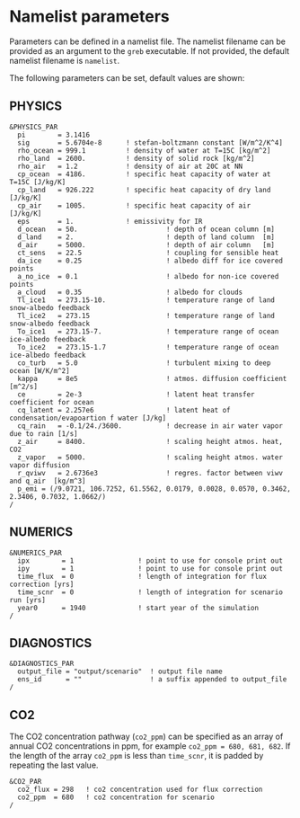 # Namelist parameters

Parameters can be defined in a namelist file. The namelist filename can be
provided as an argument to the `greb` executable. If not provided, the default
namelist filename is `namelist`.

The following parameters can be set, default values are shown:


## PHYSICS

```
&PHYSICS_PAR
  pi        = 3.1416   
  sig       = 5.6704e-8      ! stefan-boltzmann constant [W/m^2/K^4]
  rho_ocean = 999.1          ! density of water at T=15C [kg/m^2]
  rho_land  = 2600.          ! density of solid rock [kg/m^2]
  rho_air   = 1.2            ! density of air at 20C at NN 
  cp_ocean  = 4186.          ! specific heat capacity of water at T=15C [J/kg/K]
  cp_land   = 926.222        ! specific heat capacity of dry land [J/kg/K] 
  cp_air    = 1005.          ! specific heat capacity of air      [J/kg/K]
  eps       = 1.             ! emissivity for IR
  d_ocean   = 50.                      ! depth of ocean column [m]  
  d_land    = 2.                       ! depth of land column  [m]
  d_air     = 5000.                    ! depth of air column   [m]
  ct_sens   = 22.5                     ! coupling for sensible heat
  da_ice    = 0.25                     ! albedo diff for ice covered points
  a_no_ice  = 0.1                      ! albedo for non-ice covered points
  a_cloud   = 0.35                     ! albedo for clouds
  Tl_ice1   = 273.15-10.               ! temperature range of land snow-albedo feedback
  Tl_ice2   = 273.15                   ! temperature range of land snow-albedo feedback
  To_ice1   = 273.15-7.                ! temperature range of ocean ice-albedo feedback
  To_ice2   = 273.15-1.7               ! temperature range of ocean ice-albedo feedback 
  co_turb   = 5.0                      ! turbulent mixing to deep ocean [W/K/m^2]
  kappa     = 8e5                      ! atmos. diffusion coefficient [m^2/s]
  ce        = 2e-3                     ! latent heat transfer coefficient for ocean
  cq_latent = 2.257e6                  ! latent heat of condensation/evapoartion f water [J/kg]
  cq_rain   = -0.1/24./3600.           ! decrease in air water vapor due to rain [1/s]
  z_air     = 8400.                    ! scaling height atmos. heat, CO2
  z_vapor   = 5000.                    ! scaling height atmos. water vapor diffusion
  r_qviwv   = 2.6736e3                 ! regres. factor between viwv and q_air  [kg/m^3]
  p_emi = (/9.0721, 106.7252, 61.5562, 0.0179, 0.0028, 0.0570, 0.3462, 2.3406, 0.7032, 1.0662/)
/
```

## NUMERICS 

```
&NUMERICS_PAR
  ipx        = 1                ! point to use for console print out
  ipy        = 1                ! point to use for console print out
  time_flux  = 0                ! length of integration for flux correction [yrs]
  time_scnr  = 0                ! length of integration for scenario run [yrs]
  year0      = 1940             ! start year of the simulation
/
```

## DIAGNOSTICS

```
&DIAGNOSTICS_PAR
  output_file = "output/scenario"  ! output file name
  ens_id      = ""                 ! a suffix appended to output_file
/
```

## CO2

The CO2 concentration pathway (`co2_ppm`) can be specified as an array of
annual CO2 concentrations in ppm, for example `co2_ppm = 680, 681, 682`. If the
length of the array `co2_ppm` is less than `time_scnr`, it is padded by
repeating the last value.

```
&CO2_PAR
  co2_flux = 298   ! co2 concentration used for flux correction
  co2_ppm  = 680   ! co2 concentration for scenario
/
```

